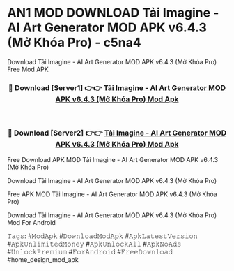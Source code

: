 # AN1 MOD DOWNLOAD Tải Imagine - AI Art Generator MOD APK v6.4.3 (Mở Khóa Pro) - c5na4
Download Tải Imagine - AI Art Generator MOD APK v6.4.3 (Mở Khóa Pro) Free Mod APK

<div align="center">
<h3>🔴 Download [Server1] 👉👉 <a href="https://apk-comot.site?title=Tải_Imagine_-_AI_Art_Generator_MOD_APK_v6.4.3_(Mở_Khóa_Pro)">Tải Imagine - AI Art Generator MOD APK v6.4.3 (Mở Khóa Pro) Mod Apk</a></h3><br>

<h3>🔴 Download [Server2] 👉👉 <a href="https://apk-comot.site?title=Tải_Imagine_-_AI_Art_Generator_MOD_APK_v6.4.3_(Mở_Khóa_Pro)">Tải Imagine - AI Art Generator MOD APK v6.4.3 (Mở Khóa Pro) Mod Apk</a></h3>
</div>


Free Download APK MOD Tải Imagine - AI Art Generator MOD APK v6.4.3 (Mở Khóa Pro)

Download Tải Imagine - AI Art Generator MOD APK v6.4.3 (Mở Khóa Pro) 

Free APK MOD Tải Imagine - AI Art Generator MOD APK v6.4.3 (Mở Khóa Pro) 

Download Tải Imagine - AI Art Generator MOD APK v6.4.3 (Mở Khóa Pro) Mod For Android

𝚃𝚊𝚐𝚜: #𝙼𝚘𝚍𝙰𝚙𝚔 #𝙳𝚘𝚠𝚗𝚕𝚘𝚊𝚍𝙼𝚘𝚍𝙰𝚙𝚔 #𝙰𝚙𝚔𝙻𝚊𝚝𝚎𝚜𝚝𝚅𝚎𝚛𝚜𝚒𝚘𝚗 #𝙰𝚙𝚔𝚄𝚗𝚕𝚒𝚖𝚒𝚝𝚎𝚍𝙼𝚘𝚗𝚎𝚢 #𝙰𝚙𝚔𝚄𝚗𝚕𝚘𝚌𝚔𝙰𝚕𝚕 #𝙰𝚙𝚔𝙽𝚘𝙰𝚍𝚜 #𝚄𝚗𝚕𝚘𝚌𝚔𝙿𝚛𝚎𝚖𝚒𝚞𝚖 #𝙵𝚘𝚛𝙰𝚗𝚍𝚛𝚘𝚒𝚍 #𝙵𝚛𝚎𝚎𝙳𝚘𝚠𝚗𝚕𝚘𝚊𝚍 #home_design_mod_apk